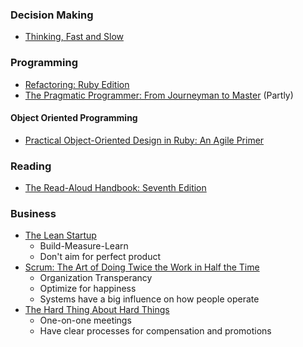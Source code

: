 ### Decision Making ###
* [Thinking, Fast and Slow](http://www.amazon.com/Thinking-Fast-Slow-Daniel-Kahneman/dp/0374533555)


### Programming ###
* [Refactoring: Ruby Edition](http://www.amazon.com/Refactoring-Ruby-Addison-Wesley-Professional-ebook/dp/B002TIOYWG/)
* [The Pragmatic Programmer: From Journeyman to Master](http://www.amazon.com/The-Pragmatic-Programmer-Journeyman-Master/dp/020161622X) (Partly)

#### Object Oriented Programming ####
* [Practical Object-Oriented Design in Ruby: An Agile Primer](http://www.amazon.com/Practical-Object-Oriented-Design-Ruby-Addison-Wesley/dp/0321721330)

### Reading ###
* [The Read-Aloud Handbook: Seventh Edition](http://www.amazon.com/The-Read-Aloud-Handbook-Seventh-Edition/dp/014312160X/ref=pd_sim_b_2?ie=UTF8&refRID=0JKZYAGD9B4SF5P6X4NH)

### Business ###
* [The Lean Startup](http://www.amazon.com/dp/B004J4XGN6/)
  * Build-Measure-Learn
  * Don't aim for perfect product
* [Scrum: The Art of Doing Twice the Work in Half the Time](http://www.amazon.com/Scrum-Doing-Twice-Work-Half/dp/038534645X)
  * Organization Transperancy
  * Optimize for happiness
  * Systems have a big influence on how people operate
* [The Hard Thing About Hard Things](http://www.amazon.com/dp/B00DQ845EA)
  * One-on-one meetings
  * Have clear processes for compensation and promotions
